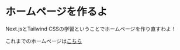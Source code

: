 # ホームページを作るよ
Next.jsとTailwind CSSの学習ということでホームページを作り直すわよ！

これまでのホームページは[こちら](https://github.com/bo-yakitarako/bo-yakitarako.com)
